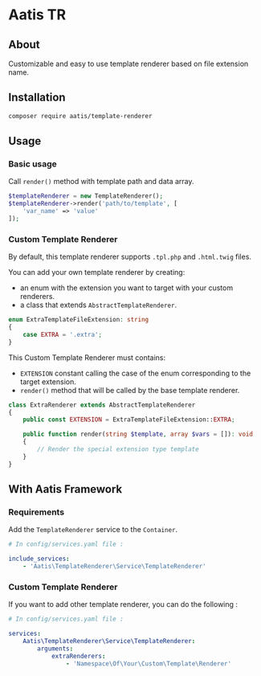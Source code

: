 # Aatis TR

## About

Customizable and easy to use template renderer based on file extension name.

## Installation

```bash
composer require aatis/template-renderer
```

## Usage

### Basic usage

Call `render()` method with template path and data array.

```php
$templateRenderer = new TemplateRenderer();
$templateRenderer->render('path/to/template', [
    'var_name' => 'value'
]);
```

### Custom Template Renderer

By default, this template renderer supports `.tpl.php` and `.html.twig` files.

You can add your own template renderer by creating:
- an enum with the extension you want to target with your custom renderers.
- a class that extends `AbstractTemplateRenderer`.

```php
enum ExtraTemplateFileExtension: string
{
    case EXTRA = '.extra';
}
```

This Custom Template Renderer must contains: 
- `EXTENSION` constant calling the case of the enum corresponding to the target extension.
- `render()` method that will be called by the base template renderer.

```php
class ExtraRenderer extends AbstractTemplateRenderer
{
    public const EXTENSION = ExtraTemplateFileExtension::EXTRA;

    public function render(string $template, array $vars = []): void
    {
        // Render the special extension type template
    }
}
```

## With Aatis Framework

### Requirements

Add the `TemplateRenderer` service to the `Container`.

```yaml
# In config/services.yaml file :

include_services:
    - 'Aatis\TemplateRenderer\Service\TemplateRenderer'
```

### Custom Template Renderer

If you want to add other template renderer, you can do the following : 

```yaml
# In config/services.yaml file :

services:
    Aatis\TemplateRenderer\Service\TemplateRenderer:
        arguments:
            extraRenderers:
                - 'Namespace\Of\Your\Custom\Template\Renderer'
```

